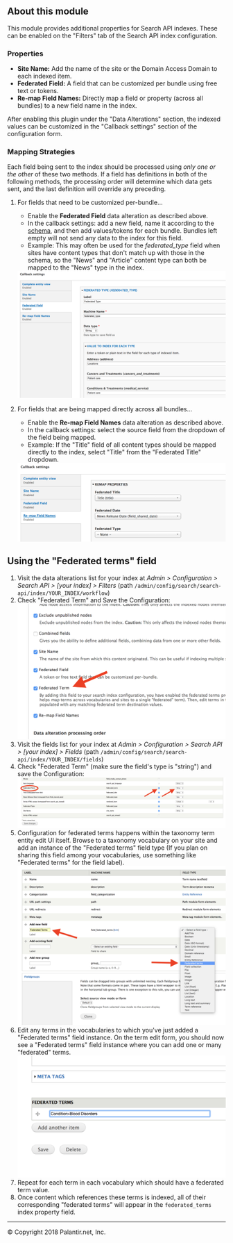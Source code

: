 ## About this module

This module provides additional properties for Search API indexes. These can be enabled on the "Filters" tab of the Search API index configuration.

### Properties

* **Site Name:** Add the name of the site or the Domain Access Domain to each indexed item.
* **Federated Field:** A field that can be customized per bundle using free text or tokens.
* **Re-map Field Names:** Directly map a field or property (across all bundles) to a new field name in the index. 

After enabling this plugin under the "Data Alterations" section, the indexed values can be customized in the "Callback settings" section of the configuration form.

### Mapping Strategies

Each field being sent to the index should be processed using _only one or the other_ of these two methods. If a field has definitions in both of the following methods, the processing order will determine which data gets sent, and the last definition will override any preceding.

1. For fields that need to be customized per-bundle...
   * Enable the **Federated Field** data alteration as described above.
   * In the callback settings: add a new field, name it according to the [schema](federated_schema.md), and then add values/tokens for each bundle. Bundles left empty will not send any data to the index for this field.
   * Example: This may often be used for the _federated_type_ field when sites have content types that don't match up with those in the schema, so the "News" and "Article" content type can both be mapped to the "News" type in the index.
   
   <img src="images/federated_field.png" />
   
2. For fields that are being mapped directly across all bundles...
   * Enable the **Re-map Field Names** data alteration as described above.
   * In the callback settings: select the source field from the dropdown of the field being mapped.
   * Example: If the "Title" field of all content types should be mapped directly to the index, select "Title" from the "Federated Title" dropdown.
   
   <img src="images/remap_field_names.png" />

## Using the "Federated terms" field

1. Visit the data alterations list for your index at _Admin > Configuration > Search API > [your index] > Filters_ (path `/admin/config/search/search-api/index/YOUR_INDEX/workflow`)
1. Check "Federated Term" and Save the Configuration:
	<img src="images/federated_term_filter.png" />
1. Visit the fields list for your index at _Admin > Configuration > Search API > [your index] > Fields_ (path `/admin/config/search/search-api/index/YOUR_INDEX/fields`)
1. Check "Federated Term" (make sure the field's type is "string") and save the Configuration:
	<img src="images/add_federated_terms_field.png" />
1. Configuration for federated terms happens within the taxonomy term entity edit UI itself.  Browse to a taxonomy vocabulary on your site and add an instance of the "Federated terms" field type (If you plan on sharing this field among your vocabularies, use something like "Federated terms" for the field label).
    <img src="images/add_taxonomy_field.png" />
1. Edit any terms in the vocabularies to which you've just added a "Federated terms" field instance.  On the term edit form, you should now see a "Federated terms" field instance where you can add one or many "federated" terms.
    <img src="images/add_federated_terms_to_taxonomy.png" />
1. Repeat for each term in each vocabulary which should have a federated term value.
1. Once content which references these terms is indexed, all of their corresponding "federated terms" will appear in the `federated_terms` index property field.

----
© Copyright 2018 Palantir.net, Inc.
